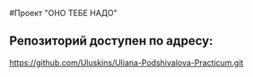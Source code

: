 #Проект "ОНО ТЕБЕ НАДО"

## Репозиторий доступен по адресу:
<https://github.com/Uluskins/Uliana-Podshivalova-Practicum.git>
